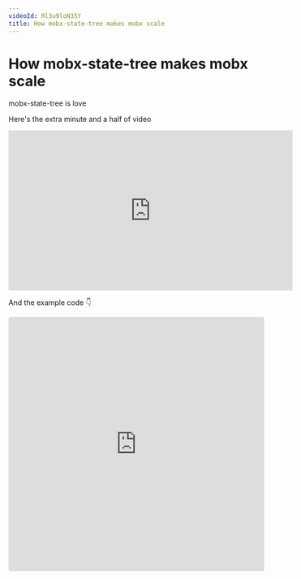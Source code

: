 ```yaml
---
videoId: Rl3u9loN35Y
title: How mobx-state-tree makes mobx scale
---
```


# How mobx-state-tree makes mobx scale

mobx-state-tree is love

Here's the extra minute and a half of video

<iframe width="560" height="315" src="https://www.youtube.com/embed/PO2WpvjN41A" frameborder="0" allow="autoplay; encrypted-media" allowfullscreen></iframe>

And the example code 👇

<iframe src="https://codesandbox.io/embed/w6n47q11r5" style="width:100%; height:500px; border:0; border-radius: 4px; overflow:hidden;" sandbox="allow-modals allow-forms allow-popups allow-scripts allow-same-origin"></iframe>
